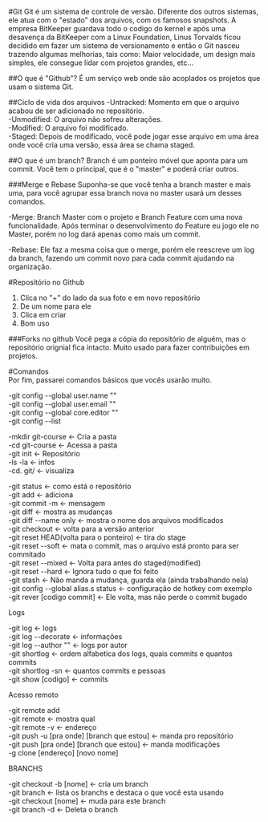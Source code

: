 #Git
Git é um sistema de controle de versão. Diferente dos outros sistemas, ele atua com o "estado" dos arquivos, com os famosos snapshots.
A empresa BitKeeper guardava todo o codigo do kernel e após uma desavença da BitKeeper com a Linux Foundation, Linus Torvalds ficou decidido em fazer um sistema de versionamento e então o Git nasceu trazendo algumas melhorias, tais como: Maior velocidade, um design mais simples, ele consegue lídar com projetos grandes, etc...

##O que é "Github"?
É um serviço web onde são acoplados os projetos que usam o sistema Git.

##Ciclo de vida dos arquivos
-Untracked: Momento em que o arquivo acabou de ser adicionado no repositório.  
-Unmodified: O arquivo não sofreu alterações.  
-Modified: O arquivo foi modificado.  
-Staged: Depois de modificado, você pode jogar esse arquivo em uma área onde você cria uma versão, essa área se chama staged.  

##O que é um branch?
Branch é um ponteiro móvel que aponta para um commit. Você tem o principal, que é o "master" e poderá criar outros.

###Merge e Rebase
Suponha-se que você tenha a branch master e mais uma, para você agrupar essa branch nova no master usará um desses comandos.

-Merge: Branch Master com o projeto e Branch Feature com uma nova funcionalidade. Após terminar o desenvolvimento do Feature eu jogo ele no Master, porém no log dará apenas como mais um commit.

-Rebase: Ele faz a mesma coisa que o merge, porém ele reescreve um log da branch, fazendo um commit novo para cada commit ajudando na organização.

#Repositório no Github
1. Clica no "+" do lado da sua foto e em novo repositório
2. De um nome para ele
3. Clica em criar
4. Bom uso

###Forks no github
Você pega a cópia do repositório de alguém, mas o repositório orignial fica intacto. Muito usado para fazer contribuições em projetos.


#Comandos  
Por fim, passarei comandos básicos que vocês usarão muito.  

-git config --global user.name ""  
-git config --global user.email ""  
-git config --global core.editor ""  
-git config --list  
  
  
-mkdir git-course <- Cria a pasta  
-cd git-course <- Acessa a pasta  
-git init <- Repositório  
-ls -la <- infos  
-cd. git/ <- visualiza  
  
  
-git status <- como está o repositório  
-git add <- adiciona  
-git commit -m <- mensagem  
-git diff <- mostra as mudanças  
-git diff --name only <- mostra o nome dos arquivos modificados  
-git checkout <- volta para a versão anterior  
-git reset HEAD(volta para o ponteiro) <- tira do stage  
-git reset --soft <- mata o commit, mas o arquivo está pronto para ser commitado  
-git reset --mixed <- Volta para antes do staged(modified)  
-git reset --hard <- Ignora tudo o que foi feito  
-git stash <- Não manda a mudança, guarda ela (ainda trabalhando nela)  
-git config --global alias.s status <- configuração de hotkey com exemplo  
-git rever [codigo commit] <- Ele volta, mas não perde o commit bugado  
  
Logs  

-git log <- logs  
-git log --decorate <- informações  
-git log --author "" <- logs por autor  
-git shortlog <- ordem alfabetica dos logs, quais commits e quantos commits  
-git shortlog -sn <- quantos commits e pessoas  
-git show [codigo] <- commits  
  
 
  
  
Acesso remoto   

-git remote add  
-git remote <- mostra qual  
-git remote -v <- endereço  
-git push -u [pra onde] [branch que estou] <- manda pro repositório  
-git push [pra onde] [branch que estou] <- manda modificações  
-g clone [endereço] [novo nome]  
  
  
BRANCHS    
  
-git checkout -b [nome] <- cria um branch  
-git branch <- lista os branchs e destaca o que você esta usando  
-git checkout [nome] <- muda para este branch  
-git branch -d <- Deleta o branch  
